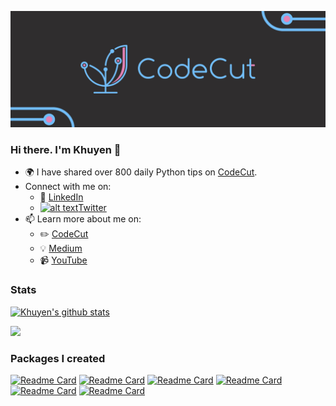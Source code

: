 <!-- Please don't remove this: Grab your social icons from https://github.com/carlsednaoui/gitsocial -->

[1.2]: http://i.imgur.com/wWzX9uB.png (twitter icon without padding)
[1]: [Twitter](https://twitter.com/KhuyenTran16)

[<img src="codecut.jpg">](https://codecut.ai/?utm_source=github&utm_medium=github_profile&utm_campaign=github_banner)

### Hi there. I'm Khuyen 👋

<!--
**khuyentran1401/khuyentran1401** is a ✨ _special_ ✨ repository because its `README.md` (this file) appears on your GitHub profile.
-->
- :earth_africa: I have shared over 800 daily Python tips on [CodeCut](https://codecut.ai/?utm_source=github&utm_medium=github_profile&utm_campaign=aboutme).
- Connect with me on:
  - :office: [LinkedIn](https://www.linkedin.com/in/khuyen-tran-1401/)
  - [![alt text][1.2]][1][Twitter](https://twitter.com/KhuyenTran16)
- 📫 Learn more about me on:
  - :pencil2: [CodeCut](https://codecut.ai/?utm_source=github&utm_medium=github_profile&utm_campaign=aboutme)
  - :bulb: [Medium](https://medium.com/@khuyentran1476)
  - :video_camera: [YouTube](https://www.youtube.com/channel/UCNMawpMow-lW5d2svGhOEbw)


### Stats
[![Khuyen's github stats](https://github-readme-stats.vercel.app/api?username=khuyentran1401&count_private=true&show_icons=true&theme=omni&hide_rank=false&PAT_1)](https://github.com/anuraghazra/github-readme-stats)

![](https://api.githubtrends.io/user/svg/khuyentran1401/langs?time_range=one_year&include_private=True&theme=classic)

    
### Packages I created
[![Readme Card](https://github-readme-stats-sigma-five.vercel.app/api/pin/?username=khuyentran1401&repo=data-science-template)](https://github.com/khuyentran1401/data-science-template)
[![Readme Card](https://github-readme-stats-sigma-five.vercel.app/api/pin/?username=khuyentran1401&repo=cicd-mlops-demo)](https://github.com/khuyentran1401/cicd-mlops-demo)
[![Readme Card](https://github-readme-stats-sigma-five.vercel.app/api/pin/?username=khuyentran1401&repo=analyze_github_feed)](https://github.com/khuyentran1401/analyze_github_feed)
[![Readme Card](https://github-readme-stats-sigma-five.vercel.app/api/pin/?username=khuyentran1401&repo=top-github-scraper)](https://github.com/khuyentran1401/top-github-scraper) 
[![Readme Card](https://github-readme-stats-sigma-five.vercel.app/api/pin/?username=khuyentran1401&repo=same-stats-different-graphs)](https://github.com/khuyentran1401/same-stats-different-graphs)
[![Readme Card](https://github-readme-stats-sigma-five.vercel.app/api/pin/?username=khuyentran1401&repo=rich-dataframe)](https://github.com/khuyentran1401/rich-dataframe)



